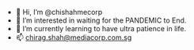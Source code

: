 - 👋 Hi, I’m @chishahmecorp
- 👀 I’m interested in waiting for the PANDEMIC to End.
- 🌱 I’m currently learning to have ultra patience in life.
- 📫 chirag.shah@mediacorp.com.sg

<!---
chishahmecorp/chishahmecorp is a ✨ special ✨ repository because its `README.md` (this file) appears on your GitHub profile.
You can click the Preview link to take a look at your changes.
--->
